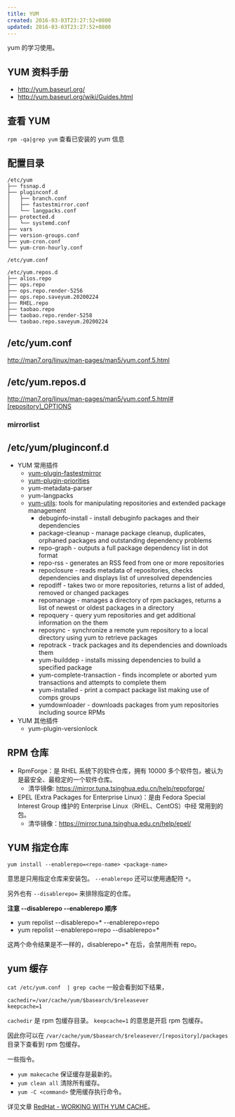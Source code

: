 ```yaml
---
title: YUM
created: 2016-03-03T23:27:52+0800
updated: 2016-03-03T23:27:52+0800
---
```



yum 的学习使用。

## YUM 资料手册

- http://yum.baseurl.org/
- http://yum.baseurl.org/wiki/Guides.html

## 查看 YUM

`rpm -qa|grep yum` 查看已安装的 yum 信息

## 配置目录

```
/etc/yum
├── fssnap.d
├── pluginconf.d
│   ├── branch.conf
│   ├── fastestmirror.conf
│   └── langpacks.conf
├── protected.d
│   └── systemd.conf
├── vars
├── version-groups.conf
├── yum-cron.conf
└── yum-cron-hourly.conf

/etc/yum.conf

/etc/yum.repos.d
├── alios.repo
├── ops.repo
├── ops.repo.render-5256
├── ops.repo.saveyum.20200224
├── RHEL.repo
├── taobao.repo
├── taobao.repo.render-5258
└── taobao.repo.saveyum.20200224
```

## /etc/yum.conf

http://man7.org/linux/man-pages/man5/yum.conf.5.html

## /etc/yum.repos.d

http://man7.org/linux/man-pages/man5/yum.conf.5.html#[repository]_OPTIONS

### mirrorlist


## /etc/yum/pluginconf.d

- YUM 常用插件
  - [yum-plugin-fastestmirror](https://wiki.centos.org/zh/PackageManagement/Yum/FastestMirror)
  - [yum-plugin-priorities](https://wiki.centos.org/zh/PackageManagement/Yum/Priorities)
  - yum-metadata-parser
  - yum-langpacks
  - [yum-utils](https://linux.die.net/man/1/yum-utils): tools for manipulating repositories and extended package management
    - debuginfo-install - install debuginfo packages and their dependencies
    - package-cleanup - manage package cleanup, duplicates, orphaned packages and outstanding dependency problems
    - repo-graph - outputs a full package dependency list in dot format
    - repo-rss - generates an RSS feed from one or more repositories
    - repoclosure - reads metadata of repositories, checks dependencies and displays list of unresolved dependencies
    - repodiff - takes two or more repositories, returns a list of added, removed or changed packages
    - repomanage - manages a directory of rpm packages, returns a list of newest or oldest packages in a directory
    - repoquery - query yum repositories and get additional information on the them
    - reposync - synchronize a remote yum repository to a local directory using yum to retrieve packages
    - repotrack - track packages and its dependencies and downloads them
    - yum-builddep - installs missing dependencies to build a specified package
    - yum-complete-transaction - finds incomplete or aborted yum transactions and attempts to complete them
    - yum-installed - print a compact package list making use of comps groups
    - yumdownloader - downloads packages from yum repositories including source RPMs
- YUM 其他插件
  - yum-plugin-versionlock

## RPM 仓库

- RpmForge：是 RHEL 系统下的软件仓库，拥有 10000 多个软件包，被认为是最安全、最稳定的一个软件仓库。
  - 清华镜像: https://mirror.tuna.tsinghua.edu.cn/help/repoforge/
- EPEL (Extra Packages for Enterprise Linux)：是由 Fedora Special Interest Group 维护的 Enterprise Linux（RHEL、CentOS）中经 常用到的包。
  - 清华镜像：https://mirror.tuna.tsinghua.edu.cn/help/epel/


## YUM 指定仓库

`yum install --enablerepo=<repo-name> <package-name>`

意思是只用指定仓库来安装包。
`--enablerepo` 还可以使用通配符 `*`。

另外也有 `--disablerepo=` 来排除指定的仓库。

**注意 --disablerepo --enablerepo 顺序**

- yum repolist --disablerepo=* --enablerepo=repo
- yum repolist --enablerepo=repo --disablerepo=*

这两个命令结果是不一样的，disablerepo=* 在后，会禁用所有 repo。

## yum 缓存

`cat /etc/yum.conf  | grep cache` 一般会看到如下结果，
```
cachedir=/var/cache/yum/$basearch/$releasever
keepcache=1
```

`cachedir` 是 rpm 包缓存目录。
`keepcache=1` 的意思是开启 rpm 包缓存。

因此你可以在 `/var/cache/yum/$basearch/$releasever/[repository]/packages` 目录下查看到 rpm 包缓存。

一些指令。

- `yum makecache` 保证缓存是最新的。
- `yum clean all` 清除所有缓存。
- `yum -C <command>` 使用缓存执行命令。

详见文章 [RedHat - WORKING WITH YUM CACHE](https://access.redhat.com/documentation/en-us/red_hat_enterprise_linux/6/html/deployment_guide/sec-working_with_yum_cache)。
